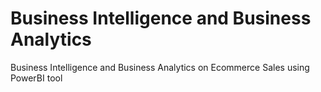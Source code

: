 # Business Intelligence and Business Analytics
 Business Intelligence and Business Analytics on Ecommerce Sales using PowerBI tool
